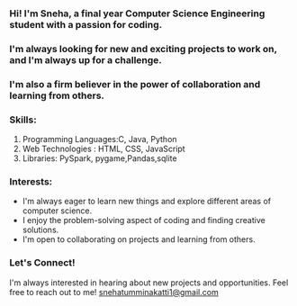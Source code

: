 ### Hi! I'm Sneha, a final year Computer Science Engineering student with a passion for coding. 
### I'm always looking for new and exciting projects to work on, and I'm always up for a challenge.
### I'm also a firm believer in the power of collaboration and learning from others.

### Skills:

   1. Programming Languages:C, Java, Python
   2. Web Technologies : HTML, CSS, JavaScript
   3. Libraries: PySpark, pygame,Pandas,sqlite

### Interests: 

   - I'm always eager to learn new things and explore different areas of computer science.
   - I enjoy the problem-solving aspect of coding and finding creative solutions.
   - I'm open to collaborating on projects and learning from others.

### Let's Connect!

I'm always interested in hearing about new projects and opportunities. Feel free to reach out to me!
snehatumminakatti1@gmail.com
